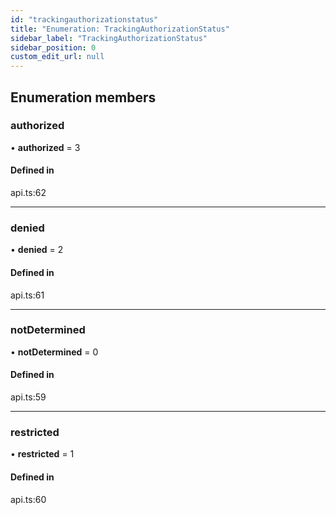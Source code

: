 ```yaml
---
id: "trackingauthorizationstatus"
title: "Enumeration: TrackingAuthorizationStatus"
sidebar_label: "TrackingAuthorizationStatus"
sidebar_position: 0
custom_edit_url: null
---
```


## Enumeration members

### authorized

• **authorized** = 3

#### Defined in

api.ts:62

___

### denied

• **denied** = 2

#### Defined in

api.ts:61

___

### notDetermined

• **notDetermined** = 0

#### Defined in

api.ts:59

___

### restricted

• **restricted** = 1

#### Defined in

api.ts:60
